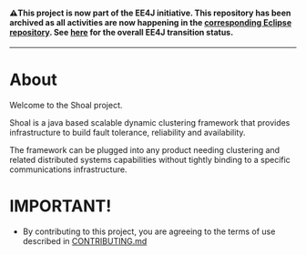 
#### :warning:This project is now part of the EE4J initiative. This repository has been archived as all activities are now happening in the [corresponding Eclipse repository](https://github.com/eclipse-ee4j/glassfish-shoal). See [here](https://www.eclipse.org/ee4j/status.php) for the overall EE4J transition status.
 
---
# About

Welcome to the Shoal project. 

Shoal is a java based scalable dynamic 
clustering framework that provides infrastructure to build fault 
tolerance, reliability and availability.

The framework can be plugged into any product needing clustering 
and related distributed systems capabilities without tightly binding 
to a specific communications infrastructure. 

# IMPORTANT!

* By contributing to this project, you are agreeing to the terms of use described in [CONTRIBUTING.md](./CONTRIBUTING.md)



  
